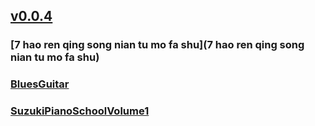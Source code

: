 ## [v0.0.4](https://github.com/littleflute/ebooks1/edit/master/README.md)
### [7 hao ren qing song nian tu mo fa shu](7 hao ren qing song nian tu mo fa shu)
### [BluesGuitar](BluesGuitar)
### [SuzukiPianoSchoolVolume1](SuzukiPianoSchoolVolume1)
